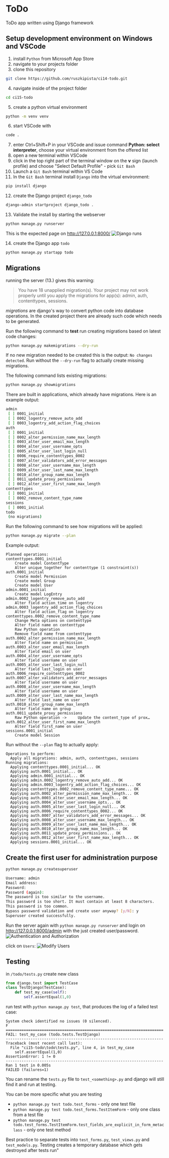 # ToDo
ToDo app written using Django framework

## Setup development environment on Windows and VSCode
1. install `Python` from Microsoft App Store
2. navigate to your projects folder
3. clone this repository
```bash
git clone https://github.com/ruszkipista/ci14-todo.git
```
4. navigate inside of the project folder
```bash
cd ci15-todo
```
5. create a python virtual environment
```bash
python -m venv venv
```
6. start VSCode with
```bash
code .
```
7. enter Ctrl+Shift+P in your VSCode and issue command **Python: select interpreter**, choose your virtual environment from the offered list
8. open a new terminal within VSCode
9. click in the top right part of the terminal window on the **v** sign (launch profile) and choose "Select Default Profile" - pick `Git Bash`
10. Launch a `Git Bash` terminal within VS Code
11. In the `Git Bash` terminal install `Django` into the virtual environment:
```bash
pip install django
```
12. create the Django project `django_todo`
```bash
django-admin startproject django_todo .
```
13. Validate the install by starting the webserver
```bash
python manage.py runserver
```
This is the expected page on http://127.0.0.1:8000/
![Django runs](./docs/django_runs.png)

14. create the Django app `todo`
```bash
python manage.py startapp todo
```

## Migrations
running the server (13.) gives this warning:
>You have 18 unapplied migration(s). Your project may not work properly until you apply the migrations for app(s): admin, auth, contenttypes, sessions.

*migrations* are django's way to convert python code into database operations. In the created project there are already such code which needs to be generated.

Run the following command to **test** run creating migrations based on latest code changes:
```bash
python manage.py makemigrations --dry-run
```
If no new migration needed to be created this is the output: `No changes detected`. Run without the `--dry-run` flag to actually create missing migrations.

The following command lists existing migrations:
```bash
python manage.py showmigrations
```
There are built in applications, which already have migrations. Here is an example output:
```bash
admin
 [ ] 0001_initial
 [ ] 0002_logentry_remove_auto_add
 [ ] 0003_logentry_add_action_flag_choices
auth
 [ ] 0001_initial
 [ ] 0002_alter_permission_name_max_length
 [ ] 0003_alter_user_email_max_length
 [ ] 0004_alter_user_username_opts
 [ ] 0005_alter_user_last_login_null
 [ ] 0006_require_contenttypes_0002
 [ ] 0007_alter_validators_add_error_messages
 [ ] 0008_alter_user_username_max_length
 [ ] 0009_alter_user_last_name_max_length
 [ ] 0010_alter_group_name_max_length
 [ ] 0011_update_proxy_permissions
 [ ] 0012_alter_user_first_name_max_length
contenttypes
 [ ] 0001_initial
 [ ] 0002_remove_content_type_name
sessions
 [ ] 0001_initial
todo
 (no migrations)
```

Run the following command to see how migrations will be applied:
```bash
python manage.py migrate --plan
```
Example output:
```
Planned operations:
contenttypes.0001_initial
    Create model ContentType
    Alter unique_together for contenttype (1 constraint(s))
auth.0001_initial
    Create model Permission
    Create model Group
    Create model User
admin.0001_initial
    Create model LogEntry
admin.0002_logentry_remove_auto_add
    Alter field action_time on logentry
admin.0003_logentry_add_action_flag_choices
    Alter field action_flag on logentry
contenttypes.0002_remove_content_type_name
    Change Meta options on contenttype
    Alter field name on contenttype
    Raw Python operation
    Remove field name from contenttype
auth.0002_alter_permission_name_max_length
    Alter field name on permission
auth.0003_alter_user_email_max_length
    Alter field email on user
auth.0004_alter_user_username_opts
    Alter field username on user
auth.0005_alter_user_last_login_null
    Alter field last_login on user
auth.0006_require_contenttypes_0002
auth.0007_alter_validators_add_error_messages
    Alter field username on user
auth.0008_alter_user_username_max_length
    Alter field username on user
auth.0009_alter_user_last_name_max_length
    Alter field last_name on user
auth.0010_alter_group_name_max_length
    Alter field name on group
auth.0011_update_proxy_permissions
    Raw Python operation ->     Update the content_type of prox…
auth.0012_alter_user_first_name_max_length
    Alter field first_name on user
sessions.0001_initial
    Create model Session
```
Run without the `--plan` flag to actually apply:
```
Operations to perform:
  Apply all migrations: admin, auth, contenttypes, sessions
Running migrations:
  Applying contenttypes.0001_initial... OK
  Applying auth.0001_initial... OK
  Applying admin.0001_initial... OK
  Applying admin.0002_logentry_remove_auto_add... OK
  Applying admin.0003_logentry_add_action_flag_choices... OK
  Applying contenttypes.0002_remove_content_type_name... OK
  Applying auth.0002_alter_permission_name_max_length... OK
  Applying auth.0003_alter_user_email_max_length... OK
  Applying auth.0004_alter_user_username_opts... OK
  Applying auth.0005_alter_user_last_login_null... OK
  Applying auth.0006_require_contenttypes_0002... OK
  Applying auth.0007_alter_validators_add_error_messages... OK
  Applying auth.0008_alter_user_username_max_length... OK
  Applying auth.0009_alter_user_last_name_max_length... OK
  Applying auth.0010_alter_group_name_max_length... OK
  Applying auth.0011_update_proxy_permissions... OK
  Applying auth.0012_alter_user_first_name_max_length... OK
  Applying sessions.0001_initial... OK
```

## Create the first user for administration purpose
```bash
python manage.py createsuperuser

Username: admin      
Email address: 
Password: 
Password (again):
The password is too similar to the username.
This password is too short. It must contain at least 8 characters.
This password is too common.
Bypass password validation and create user anyway? [y/N]: y
Superuser created successfully.
```
Run the server again with `python manage.py runserver` and login on http://127.0.0.1:8000/admin with the just created user/password.
![Authentication and Authorization](./docs/django_admin.png)

click on `Users`:
![Modify Users](./docs/django_admin_user_auth.png)


## Testing
in `/todo/tests.py` create new class
```python
from django.test import TestCase
class TestDjango(TestCase):
    def test_my_case(self):
        self.assertEqual(1,0)
```
run test with `python manage.py test`, that produces the log of a failed test case:
```
System check identified no issues (0 silenced).
F
======================================================================
FAIL: test_my_case (todo.tests.TestDjango)
----------------------------------------------------------------------
Traceback (most recent call last):
  File "ci15-todo\todo\tests.py", line 4, in test_my_case
    self.assertEqual(1,0)
AssertionError: 1 != 0
----------------------------------------------------------------------
Ran 1 test in 0.005s
FAILED (failures=1)
```
You can rename the `tests.py` file to `test_<something>.py` and django will still find it and run at testing.

You can be more specific what you are testing
* `python manage.py test todo.test_forms` - only one test file
* `python manage.py test todo.test_forms.TestItemForm` - only one class from a test file
* `python manage.py test todo.test_forms.TestItemForm.test_fields_are_explicit_in_form_metaclass` - only one test method

Best practice to separate tests into `test_forms.py`, `test_views.py` and `test_models.py`.
Testing creates a temporary database which gets destroyed after tests run"